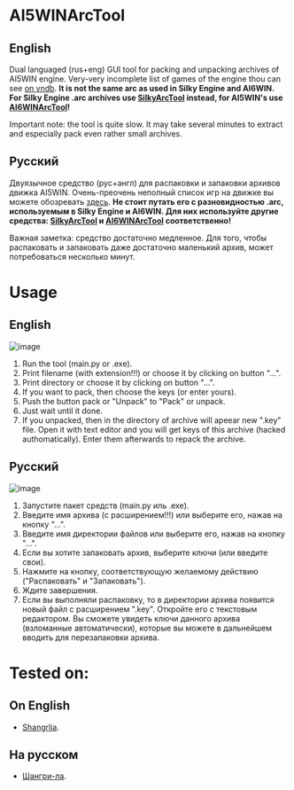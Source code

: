 # AI5WINArcTool
## English
Dual languaged (rus+eng) GUI tool for packing and unpacking archives of AI5WIN engine. Very-very incomplete list of games of the engine thou can see [on vndb](https://vndb.org/r?q=&o=a&s=title&f=fwAI5WIN-). **It is not the same arc as used in Silky Engine and AI6WIN. For Silky Engine .arc archives use [SilkyArcTool](https://github.com/TesterTesterov/SilkyArcTool) instead, for AI5WIN's use [AI6WINArcTool](https://github.com/TesterTesterov/AI6WINArcTool)!**

Important note: the tool is quite slow. It may take several minutes to extract and especially pack even rather small archives.

## Русский
Двуязычное средство (рус+англ) для распаковки и запаковки архивов движка AI5WIN. Очень-преочень неполный список игр на движке вы можете обозревать [здесь](https://vndb.org/r?f=fwAI6WIN-). **Не стоит путать его с разновидностью .arc, используемым в Silky Engine и AI6WIN. Для них используйте другие средства: [SilkyArcTool](https://github.com/TesterTesterov/SilkyArcTool) и [AI6WINArcTool](https://github.com/TesterTesterov/AI6WINArcTool) соответственно!**

Важная заметка: средство достаточно медленное. Для того, чтобы распаковать и запаковать даже достаточно маленький архив, может потребоваться несколько минут.

# Usage
## English
![image](https://user-images.githubusercontent.com/66121918/147290458-3967be65-6bbf-4e0d-be96-2605317349c4.png)
1. Run the tool (main.py or .exe).
2. Print filename (with extension!!!) or choose it by clicking on button "...".
3. Print directory or choose it by clicking on button "...".
4. If you want to pack, then choose the keys (or enter yours).
5. Push the button pack or "Unpack" to "Pack" or unpack.
6. Just wait until it done.
7. If you unpacked, then in the directory of archive will apeear new ".key" file. Open it with text editor and you will get keys of this archive (hacked authomatically). Enter them afterwards to repack the archive.

## Русский
![image](https://user-images.githubusercontent.com/66121918/147290423-16be6439-0814-46cc-b27f-503487e14a12.png)
1. Запустите пакет средств (main.py иль .exe).
2. Введите имя архива (с расширением!!!) или выберите его, нажав на кнопку "...".
3. Введите имя директории файлов или выберите его, нажав на кнопку "...".
4. Если вы хотите запаковать архив, выберите ключи (или введите свои).
5. Нажмите на кнопку, соответствующую желаемому действию ("Распаковать" и "Запаковать").
6. Ждите завершения.
7. Если вы выполняли распаковку, то в директории архива появится новый файл с расширением ".key". Откройте его с текстовым редактором. Вы сможете увидеть ключи данного архива (взломанные автоматически), которые вы можете в дальнейшем вводить для перезапаковки архива.

# Tested on:

## On English
- [Shangrlia](https://vndb.org/v3182).

## На русском
- [Шангри-ла](https://vndb.org/v3182).
